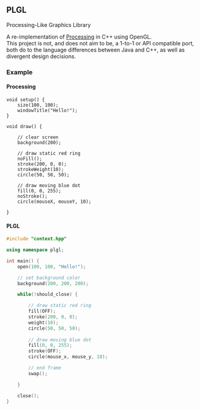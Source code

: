 ## PLGL
Processing-Like Graphics Library  

A re-implementation of [Processing](https://processing.org/) in C++ using OpenGL.  
This project is not, and does not aim to be, a 1-to-1 or API compatible port,  
both do to the language differences between Java and C++, as well as divergent design decisions.  

### Example
#### Processing
```Processing
void setup() {
	size(100, 100);
	windowTitle("Hello!");
}

void draw() {

	// clear screen
	background(200);

	// draw static red ring
	noFill();
	stroke(200, 0, 0);
	strokeWeight(10);
	circle(50, 50, 50);

	// draw moving blue dot
	fill(0, 0, 255);
	noStroke();
	circle(mouseX, mouseY, 10);

}
```

#### PLGL
```C++
#include "context.hpp"

using namespace plgl;

int main() {
	open(100, 100, "Hello!");

	// set background color
	background(200, 200, 200);

	while(!should_close) {

		// draw static red ring
		fill(OFF);
		stroke(200, 0, 0);
		weight(10);
		circle(50, 50, 50);
		
		// draw moving blue dot
		fill(0, 0, 255);
		stroke(OFF);
		circle(mouse_x, mouse_y, 10);

		// end frame
		swap();

	}

	close();
}
```
